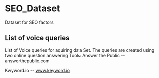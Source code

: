 # SEO_Dataset
Dataset for SEO factors

List of voice queries
----------------------
List of Voice queries for aquiring data Set. The queries are created using two online question answering Tools:
Answer the Public -- answerthepublic.com

Kwyword.io -- www.keyword.io
